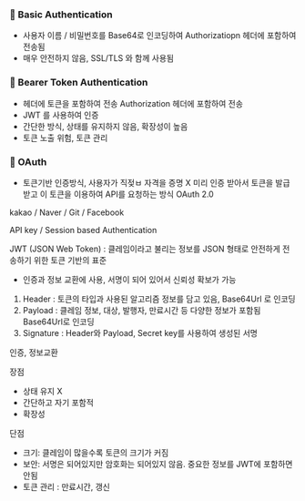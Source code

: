 ### 🚀 Basic Authentication
- 사용자 이름 / 비밀번호를 Base64로 인코딩하여 Authorizatiopn 헤더에 포함하여 전송됨
- 매우 안전하지 않음, SSL/TLS 와 함께 사용됨

### 🚀 Bearer Token Authentication

- 헤더에 토큰을 포함하여 전송 Authorization 헤더에 포함하여 전송
- JWT 를 사용하여 인증
- 간단한 방식, 상태를 유지하지 않음, 확장성이 높음
- 토큰 노출 위험, 토큰 관리

### 🚀 OAuth

- 토큰기반 인증방식, 사용자가 직젖ㅂ 자격을 증명 X 미리 인증 받아서 토큰을 발급받고 이 토큰을 이용하여 API를 요청하는 방식 OAuth 2.0

kakao / Naver / Git / Facebook

API key / Session based Authentication

JWT (JSON Web Token) : 클레임이라고 불리는 정보를 JSON 형태로 안전하게 전송하기 위한 토큰 기반의 표준

- 인증과 정보 교환에 사용, 서명이 되어 있어서 신뢰성 확보가 가능

1. Header : 토큰의 타입과 사용된 알고리즘 정보를 담고 있음, Base64Url 로 인코딩
2. Payload : 클레임 정보, 대상, 발행자, 만료시간 등 다양한 정보가 포함됨 Base64Url로 인코딩
3. Signature : Header와 Payload, Secret key를 사용하여 생성된 서명

인증, 정보교환

장점
- 상태 유지 X
- 간단하고 자기 포함적
- 확장성

단점
- 크기: 클레임이 많을수록 토큰의 크기가 커짐
- 보안: 서명은 되어있지만 암호화는 되어있지 않음. 중요한 정보를 JWT에 포함하면 안됨
- 토큰 관리 : 만료시간, 갱신